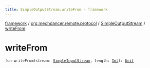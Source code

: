 ```yaml
---
title: SimpleOutputStream.writeFrom - framework
---
```


[framework](../../index.html) / [org.mechdancer.remote.protocol](../index.html) / [SimpleOutputStream](index.html) / [writeFrom](./write-from.html)

# writeFrom

`fun writeFrom(stream: `[`SimpleInputStream`](../-simple-input-stream/index.html)`, length: `[`Int`](https://kotlinlang.org/api/latest/jvm/stdlib/kotlin/-int/index.html)`): `[`Unit`](https://kotlinlang.org/api/latest/jvm/stdlib/kotlin/-unit/index.html)